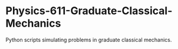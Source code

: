 # Physics-611-Graduate-Classical-Mechanics
Python scripts simulating problems in graduate classical mechanics.

